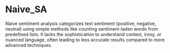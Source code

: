 # Naive_SA
Naive sentiment analysis categorizes text sentiment (positive, negative, neutral) using simple methods like counting sentiment-laden words from predefined lists. It lacks the sophistication to understand context, irony, or nuanced language, often leading to less accurate results compared to more advanced techniques.
